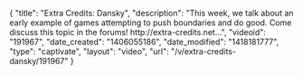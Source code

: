 {
    "title": "Extra Credits: Dansky",
    "description": "This week, we talk about an early example of games attempting to push boundaries and do good. Come discuss this topic in the forums! http:\/\/extra-credits.net...",
    "videoid": "191967",
    "date_created": "1406055186",
    "date_modified": "1418181777",
    "type": "captivate",
    "layout": "video",
    "url": "\/v\/extra-credits-dansky\/191967"
}